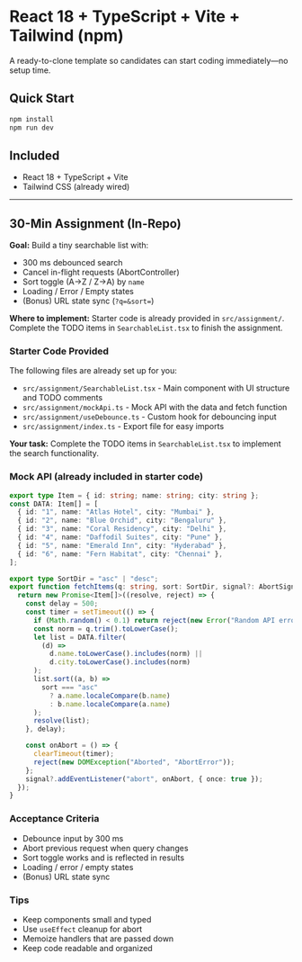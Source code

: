 # React 18 + TypeScript + Vite + Tailwind (npm)

A ready-to-clone template so candidates can start coding immediately—no setup time.

## Quick Start

```bash
npm install
npm run dev
```

## Included

- React 18 + TypeScript + Vite
- Tailwind CSS (already wired)

---

## 30-Min Assignment (In-Repo)

**Goal:** Build a tiny searchable list with:

- 300 ms debounced search
- Cancel in-flight requests (AbortController)
- Sort toggle (A→Z / Z→A) by `name`
- Loading / Error / Empty states
- (Bonus) URL state sync (`?q=&sort=`)

**Where to implement:** Starter code is already provided in `src/assignment/`. Complete the TODO items in `SearchableList.tsx` to finish the assignment.

### Starter Code Provided

The following files are already set up for you:

- `src/assignment/SearchableList.tsx` - Main component with UI structure and TODO comments
- `src/assignment/mockApi.ts` - Mock API with the data and fetch function
- `src/assignment/useDebounce.ts` - Custom hook for debouncing input
- `src/assignment/index.ts` - Export file for easy imports

**Your task:** Complete the TODO items in `SearchableList.tsx` to implement the search functionality.

### Mock API (already included in starter code)

```ts
export type Item = { id: string; name: string; city: string };
const DATA: Item[] = [
  { id: "1", name: "Atlas Hotel", city: "Mumbai" },
  { id: "2", name: "Blue Orchid", city: "Bengaluru" },
  { id: "3", name: "Coral Residency", city: "Delhi" },
  { id: "4", name: "Daffodil Suites", city: "Pune" },
  { id: "5", name: "Emerald Inn", city: "Hyderabad" },
  { id: "6", name: "Fern Habitat", city: "Chennai" },
];

export type SortDir = "asc" | "desc";
export function fetchItems(q: string, sort: SortDir, signal?: AbortSignal) {
  return new Promise<Item[]>((resolve, reject) => {
    const delay = 500;
    const timer = setTimeout(() => {
      if (Math.random() < 0.1) return reject(new Error("Random API error"));
      const norm = q.trim().toLowerCase();
      let list = DATA.filter(
        (d) =>
          d.name.toLowerCase().includes(norm) ||
          d.city.toLowerCase().includes(norm)
      );
      list.sort((a, b) =>
        sort === "asc"
          ? a.name.localeCompare(b.name)
          : b.name.localeCompare(a.name)
      );
      resolve(list);
    }, delay);

    const onAbort = () => {
      clearTimeout(timer);
      reject(new DOMException("Aborted", "AbortError"));
    };
    signal?.addEventListener("abort", onAbort, { once: true });
  });
}
```

### Acceptance Criteria

- Debounce input by 300 ms
- Abort previous request when query changes
- Sort toggle works and is reflected in results
- Loading / error / empty states
- (Bonus) URL state sync

### Tips

- Keep components small and typed
- Use `useEffect` cleanup for abort
- Memoize handlers that are passed down
- Keep code readable and organized
